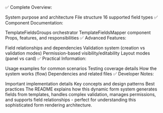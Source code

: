 ✅ Complete Overview:

System purpose and architecture
File structure
16 supported field types
✅ Component Documentation:

TemplateFieldsGroups orchestrator
TemplateFieldsMapper component
Props, features, and responsibilities
✅ Advanced Features:

Field relationships and dependencies
Validation system (creation vs validation modes)
Permission-based visibility/editability
Layout modes (panel vs card)
✅ Practical Information:

Usage examples for common scenarios
Testing coverage details
How the system works (flow)
Dependencies and related files
✅ Developer Notes:

Important implementation details
Key concepts and design patterns
Best practices
The README explains how this dynamic form system generates fields from templates, handles complex validation, manages permissions, and supports field relationships - perfect for understanding this sophisticated form rendering architecture.
